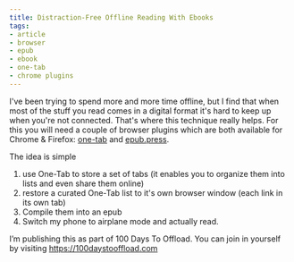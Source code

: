 ```yaml
---
title: Distraction-Free Offline Reading With Ebooks
tags:
- article
- browser
- epub
- ebook
- one-tab
- chrome plugins
---
```


I've been trying to spend more and more time offline, but I find that when most
of the stuff you read comes in a digital format it's hard to keep up when
you're not connected. That's where this technique really helps. For this you
will need a couple of browser plugins which are both available for Chrome &amp; Firefox: [one-tab][1] and [epub.press][2].

The idea is simple

1. use One-Tab to store a set of tabs (it enables you to organize them into lists and even share them online)
2. restore a curated One-Tab list to it's own browser window (each link in its own tab)
3. Compile them into an epub
4. Switch my phone to airplane mode and actually read.


I’m publishing this as part of 100 Days To Offload. You can join in yourself by
visiting <https://100daystooffload.com>


[1]: https://www.one-tab.com/
[2]: https://epub.press/
